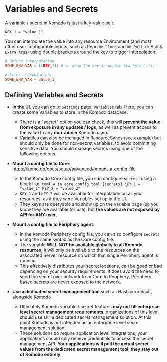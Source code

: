 # Variables and Secrets

A variable / secret in Komodo is just a key-value pair.

```
KEY_1 = "value_1"
```

You can interpolate the value into any resource Environment
(and most other user configurable inputs, such as Repo `On Clone` and `On Pull`, or Stack `Extra Args`)
using double brackets around the key to trigger interpolation:

```toml
# Before interpolation
SOME_ENV_VAR = [[KEY_1]] # <- wrap the key in double brackets '[[]]'

# After iterpolation:
SOME_ENV_VAR = value_1
```

## Defining Variables and Secrets

- **In the UI**, you can go to `Settings` page, `Variables` tab. Here, you can create some Variables to store in the Komodo database.
  - There is a "secret" option you can check, this will **prevent the value from exposure in any updates / logs**, as well as prevent access to the value to any **non-admin** Komodo users.
  - Variables can also be managed in ResourceSyncs (see [example](/docs/sync-resources#deployments)) but should only be done for non-secret variables, to avoid committing sensitive data. You should manage secrets using one of the following options.

- **Mount a config file to Core**: https://komo.do/docs/setup/advanced#mount-a-config-file
  - In the Komodo Core config file, you can configure `secrets` using a block like:
		```toml
		# in core.config.toml
		[secrets]
		KEY_1 = "value_1"
		KEY_2 = "value_2"
		```
  - `KEY_1` and `KEY_2` will be available for interpolation on all your resources, as if they were Variables set up in the UI.
  - They keys are queryable and show up on the variable page (so you know they are available for use),
		but **the values are not exposed by API for ANY user**.

- **Mount a config file to Periphery agent**:

  - In the Komodo Periphery config file, you can also configure `secrets` using the same syntax as the Core config file.
  - The variable **WILL NOT be available globally to all Komodo resources**, it will only be available to the resources on the associated Server resource on which that single Periphery agent is running.
  - This effectively distributes your secret locations, can be good or bad depending on your security requirements. It does avoid the need to send the secret over network from Core to Periphery, Periphery based secrets are never exposed to the network.

- **Use a dedicated secret management tool** such as Hashicorp Vault, alongside Komodo
  - Ultimately Komodo variable / secret features **may not fill enterprise level secret management requirements**, organizations of this level should use still a dedicated secret management solution. At this point Komodo is not intended as an enterprise level secret management solution.
  - These solutions do require application level integrations, your applications should only receive credentials to access the secret management API. **Your applications will pull the actual secret values from the dedicated secret management tool, they stay out of Komodo entirely**.
